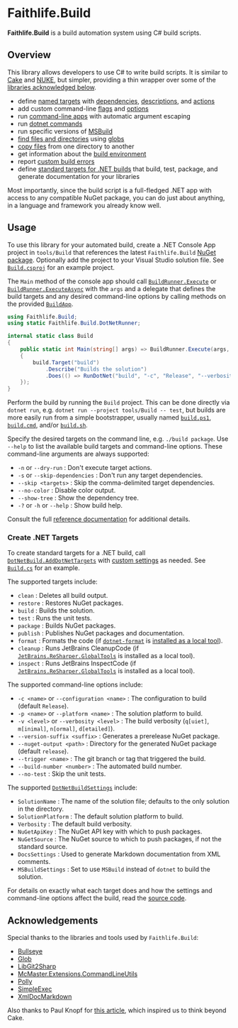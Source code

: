 # Faithlife.Build

**Faithlife.Build** is a build automation system using C# build scripts.

## Overview

This library allows developers to use C# to write build scripts. It is similar to [Cake](https://cakebuild.net/) and [NUKE](https://nuke.build/), but simpler, providing a thin wrapper over some of the [libraries acknowledged below](#acknowledgements).

* define [named targets](Faithlife.Build/BuildApp/Target.md) with [dependencies](Faithlife.Build/BuildTarget/DependsOn.md), [descriptions](Faithlife.Build/BuildTarget/Describe.md), and [actions](Faithlife.Build/BuildTarget/Does.md)
* add custom command-line [flags](Faithlife.Build/BuildApp/AddFlag.md) and [options](Faithlife.Build/BuildApp/AddOption.md)
* run [command-line apps](Faithlife.Build/AppRunner.md) with automatic argument escaping
* run [dotnet commands](Faithlife.Build/DotNetRunner.md)
* run specific versions of [MSBuild](Faithlife.Build/MSBuildRunner.md)
* [find files and directories](Faithlife.Build/BuildUtility.md) using [globs](https://github.com/kthompson/glob/)
* [copy files](Faithlife.Build/BuildUtility/CopyFiles.md) from one directory to another
* get information about the [build environment](Faithlife.Build/BuildEnvironment.md)
* report [custom build errors](Faithlife.Build/BuildException.md)
* define [standard targets for .NET builds](#create-net-targets) that build, test, package, and generate documentation for your libraries

Most importantly, since the build script is a full-fledged .NET app with access to any compatible NuGet package, you can do just about anything, in a language and framework you already know well.

## Usage

To use this library for your automated build, create a .NET Console App project in `tools/Build` that references the latest `Faithlife.Build` [NuGet package](https://www.nuget.org/packages/Faithlife.Build). Optionally add the project to your Visual Studio solution file. See [`Build.csproj`](https://github.com/Faithlife/FaithlifeBuild/blob/master/tools/Build/Build.csproj) for an example project.

The `Main` method of the console app should call [`BuildRunner.Execute`](Faithlife.Build/BuildRunner/Execute.md) or [`BuildRunner.ExecuteAsync`](Faithlife.Build/BuildRunner/ExecuteAsync.md) with the `args` and a delegate that defines the build targets and any desired command-line options by calling methods on the provided [`BuildApp`](Faithlife.Build/BuildApp.md).

```csharp
using Faithlife.Build;
using static Faithlife.Build.DotNetRunner;

internal static class Build
{
    public static int Main(string[] args) => BuildRunner.Execute(args, build =>
    {
        build.Target("build")
            .Describe("Builds the solution")
            .Does(() => RunDotNet("build", "-c", "Release", "--verbosity", "normal"));
    });
}
```

Perform the build by running the `Build` project. This can be done directly via `dotnet run`, e.g. `dotnet run --project tools/Build -- test`, but builds are more easily run from a simple bootstrapper, usually named [`build.ps1`](https://github.com/Faithlife/FaithlifeBuild/blob/master/build.ps1), [`build.cmd`](https://github.com/Faithlife/FaithlifeBuild/blob/22189540b89844326abbcb85b9d28487cceb90ac/build.cmd), and/or [`build.sh`](https://github.com/Faithlife/FaithlifeBuild/blob/08acb5f3a38e37a55716281efe4520fc76a89917/build.sh).

Specify the desired targets on the command line, e.g. `./build package`. Use `--help` to list the available build targets and command-line options. These command-line arguments are always supported:

* `-n` or `--dry-run` : Don't execute target actions.
* `-s` or `--skip-dependencies` : Don't run any target dependencies.
* `--skip <targets>` : Skip the comma-delimited target dependencies.
* `--no-color` : Disable color output.
* `--show-tree` : Show the dependency tree.
* `-?` or `-h` or `--help` : Show build help.

Consult the full [reference documentation](Faithlife.Build.md) for additional details.

### Create .NET Targets

To create standard targets for a .NET build, call [`DotNetBuild.AddDotNetTargets`](Faithlife.Build/DotNetBuild/AddDotNetTargets.md) with [custom settings](Faithlife.Build/DotNetBuildSettings.md) as needed. See [`Build.cs`](https://github.com/Faithlife/FaithlifeBuild/blob/master/tools/Build/Build.cs) for an example.

The supported targets include:

* `clean` : Deletes all build output.
* `restore` : Restores NuGet packages.
* `build` : Builds the solution.
* `test` : Runs the unit tests.
* `package` : Builds NuGet packages.
* `publish` : Publishes NuGet packages and documentation.
* `format` : Formats the code (if [`dotnet-format`](https://www.nuget.org/packages/dotnet-format/) is [installed as a local tool](https://docs.microsoft.com/en-us/dotnet/core/tools/dotnet-tool-install)).
* `cleanup` : Runs JetBrains CleanupCode (if [`JetBrains.ReSharper.GlobalTools`](https://www.nuget.org/packages/JetBrains.ReSharper.GlobalTools) is installed as a local tool).
* `inspect` : Runs JetBrains InspectCode (if [`JetBrains.ReSharper.GlobalTools`](https://www.nuget.org/packages/JetBrains.ReSharper.GlobalTools) is installed as a local tool).

The supported command-line options include:

* `-c <name>` or `--configuration <name>` : The configuration to build (default `Release`).
* `-p <name>` or `--platform <name>` : The solution platform to build.
* `-v <level>` or `--verbosity <level>` : The build verbosity (`q[uiet]`, `m[inimal]`, `n[ormal]`, `d[etailed]`).
* `--version-suffix <suffix>` : Generates a prerelease NuGet package.
* `--nuget-output <path>` : Directory for the generated NuGet package (default `release`).
* `--trigger <name>` : The git branch or tag that triggered the build.
* `--build-number <number>` : The automated build number.
* `--no-test` : Skip the unit tests.

The supported [`DotNetBuildSettings`](Faithlife.Build/DotNetBuildSettings.md) include:

* `SolutionName` : The name of the solution file; defaults to the only solution in the directory.
* `SolutionPlatform` : The default solution platform to build.
* `Verbosity` : The default build verbosity.
* `NuGetApiKey` : The NuGet API key with which to push packages.
* `NuGetSource` : The NuGet source to which to push packages, if not the standard source.
* `DocsSettings` : Used to generate Markdown documentation from XML comments.
* `MSBuildSettings` : Set to use `MSBuild` instead of `dotnet` to build the solution.

For details on exactly what each target does and how the settings and command-line options affect the build, read the [source code](https://github.com/Faithlife/FaithlifeBuild/blob/master/src/Faithlife.Build/DotNetBuild.cs).

## Acknowledgements

Special thanks to the libraries and tools used by `Faithlife.Build`:

* [Bullseye](https://github.com/adamralph/bullseye)
* [Glob](https://github.com/kthompson/glob/)
* [LibGit2Sharp](https://github.com/libgit2/libgit2sharp/)
* [McMaster.Extensions.CommandLineUtils](https://github.com/natemcmaster/CommandLineUtils)
* [Polly](https://github.com/App-vNext/Polly)
* [SimpleExec](https://github.com/adamralph/simple-exec)
* [XmlDocMarkdown](http://ejball.com/XmlDocMarkdown/)

Also thanks to Paul Knopf for [this article](https://pknopf.com/post/2019-03-10-you-dont-need-cake-anymore-the-way-to-build-dotnet-projects-going-forward/), which inspired us to think beyond Cake.
